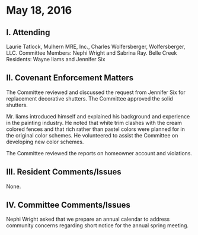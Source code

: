 # May 18, 2016

## I. Attending
Laurie Tatlock, Mulhern MRE, Inc., Charles Wolfersberger, Wolfersberger, LLC.  Committee Members: Nephi Wright and Sabrina Ray. Belle Creek Residents: Wayne Iiams and Jennifer Six

## II. Covenant Enforcement Matters
The Committee reviewed and discussed the request from Jennifer Six for replacement decorative shutters.  The Committee approved the solid shutters.

Mr. Iiams introduced himself and explained his background and experience in the painting industry.  He noted that white trim clashes with the cream colored fences and that rich rather than pastel colors were planned for in the original color schemes.  He volunteered to assist the Committee on developing new color schemes.  

The Committee reviewed the reports on homeowner account and violations.   

## III. Resident Comments/Issues
None.

## IV. Committee Comments/Issues
Nephi Wright asked that we prepare an annual calendar to address community concerns regarding short notice for the annual spring meeting.
